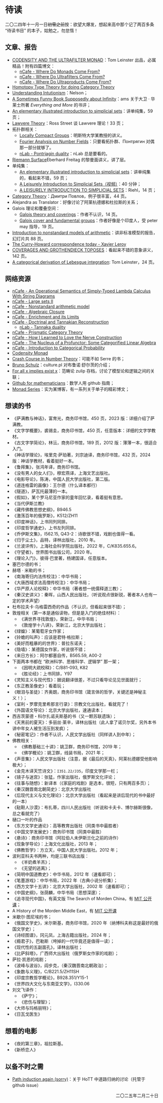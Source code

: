 # 待读

二〇二四年十一月一日~~初雪之前~~按：欲望大爆发，想起来高中那个记了两百多条 “待读书目” 的本子，姑勉之，勿怠惰！

## 文章、报告
- [CODENSITY AND THE ULTRAFILTER MONAD](http://www.tac.mta.ca/tac/volumes/28/13/28-13.pdf)：Tom Leinster 出品，必属精品！附有四篇博文：
  - [nCafe - Where Do Monads Come From?](https://golem.ph.utexas.edu/category/2012/09/where_do_monads_come_from.html)
  - [nCafe - Where Do Ultrafilters Come From?](https://golem.ph.utexas.edu/category/2012/09/where_do_ultrafilters_come_fro.html)
  - [nCafe - Where Do Ultraproducts Come From?](https://golem.ph.utexas.edu/category/2012/09/where_do_ultraproducts_come_fr.html)
- [Homotopy Type Theory for doing Category Theory](http://davidjaz.com/Talks/DJM_HoTTMIT2020.pdf)
- [Understanding Intutionism](https://web.math.princeton.edu/%7Enelson/papers/int.pdf)：Nelson；
- [A Sometimes Funny Book Supposedly about Infinity](https://www.ams.org/notices/200406/rev-harris.pdf)：ams 关于大卫 · 华莱士所著 *Everything and More* 的书评；
- [An elementary illustrated introduction to simplicial sets](https://arxiv.org/pdf/0809.4221)：讲单纯集，59 页；
- [Lawvere Theory](https://web.science.mq.edu.au/~street/MitchB.pdf)：Ross Street 谈 Lawvere 理论！33 页；
- 拓扑群相关：
  - [Locally Compact Groups](https://www.uni-muenster.de/AGKramer/index.php?name=LocallyCompactGroups&menu=members)：明斯特大学某教授的讲义。
  - [Fourier Analysis on Number Fields](https://math.mit.edu/~sdlh/math99r_f20/index.html)：只要看拓扑群、Понтрягин 对偶那一部分就够了。
  - [nLab - Pontrjagin duality](https://ncatlab.org/nlab/show/Pontrjagin+dual)：nLab 总是要看的。
- [Riemann Surface](https://www.mathi.uni-heidelberg.de/~freitag/skripten/riemfl.pdf)Eberhard Freitag 的黎曼面讲义，讲了层。
- 单纯集：
  - [An elementary illustrated introduction to simplicial sets](https://arxiv.org/abs/0809.4221)：讲单纯集的，看起来不错，59 页；
  - [A Leisurely Introduction to Simplicial Sets（视频）](https://www.bilibili.com/video/BV1zVq7YmEtn)：40 分钟；
  - [A LEISURELY INTRODUCTION TO SIMPLICIAL SETS](https://math.jhu.edu/~eriehl/ssets.pdf)：Riehl，14 页；
- [Category Theory](https://dmitripavlov.org/notes/2018s-6325.pdf)：Дмитри Повлов，例子很丰富，44 页。
- Alejandra as Translator：好像讨论了阿莱杭德娜和杜拉斯的关系；
- Galois 理论和覆叠空间：
  - [Galois theory and coverings](https://ncm.gu.se/pdf/normat/178191_Eriksson3.pdf)：作者不认识，14 页。
  - [Galois cover and fundamental groups](https://rmehtany.github.io/research/galoisgroups.pdf)：作者好像是个印度人，受 peter may 指导，19 页。
- [Introduction to nonstandard models of arithmetic](https://victoriagitman.github.io/files/introToPAModels.pdf)：讲非标准模型的报告，幻灯片共 88 页。
- [The Curry-Howard correspondence today - Xavier Leroy](https://xavierleroy.org/CdF/2018-2019/)
- [COVERAGES AND GROTHENDIECK TOPOSES](https://arxiv.org/pdf/2503.20664)：看起来不错的意象讲义，142 页。
- [A categorical derivation of Lebesgue integration](https://arxiv.org/abs/2011.00412): Tom Leinster，24 页。

## 网络资源
- [nCafe - An Operational Semantics of Simply-Typed Lambda Calculus With String Diagrams](https://golem.ph.utexas.edu/category/2024/07/an_operational_semantics_of_si.html)
- [nCafe - Large sets II](https://golem.ph.utexas.edu/category/2021/06/large_sets_2.html)
- [nCafe - Nonstandard arithmetic model](https://golem.ph.utexas.edu/category/2019/06/nonstandard_models_of_arithmet.html)
- [nCafe - Algebraic Closure](https://golem.ph.utexas.edu/category/2021/04/algebraic_closure.html)
- [nCafe - Enrichment and its Limits](https://golem.ph.utexas.edu/category/2017/04/enrichment_and_its_limits.html)
- [nCafe - Doctrinal and Tannakian Reconstruction](https://golem.ph.utexas.edu/category/2011/07/doctrinal_and_tannakian_recons.html)
  - [nLab - Tannaka duality](https://ncatlab.org/nlab/show/Tannaka+duality)
- [nCafe - Prismatic Category Theory](https://golem.ph.utexas.edu/category/2024/08/prismatic_category_theory.html)
- [nCafe - How I Learned to Love the Nerve Construction](https://golem.ph.utexas.edu/category/2008/01/mark_weber_on_nerves_of_catego.html)
- [nCafe - The Nucleus of a Profunctor: Some Categorified Linear Algebra](https://golem.ph.utexas.edu/category/2013/08/the_nucleus_of_a_profunctor_so.html)
- [nCafe - Introduction to Categorical Probability](https://golem.ph.utexas.edu/category/2024/08/introduction_to_categorical_pr.html)
- [Codensity Monad](https://ncatlab.org/nlab/show/codensity+monad)
- [Crash Course in Number Theory](https://vahagn-aslanyan.github.io/numbertheory.pdf)：可能不如 Serre 的书；
- [Bruno Schulz](https://culture.pl/en/artist/bruno-schulz)：culture.pl 对布鲁诺·舒尔茨的介绍；
- [For all x implies exist x](https://mattecapu.github.io/ct-zulip-archive/stream/233104-deprecated.3A-logic/topic/for.20all.20x.20implies.20exists.20x.3F.html)：范畴论 zulip 存档，讨论了模型论和逻辑之间的关联；
- [Github for mathematicians](https://g4m.code4math.org/g4m.html)：数学人用 github 指南；
- [Monad Series](https://stringdiagram.com/)：实为某博客，有一系列关于单子的精彩博文；


## 想读的书
- 《萨满教与神话》，富育光，商务印书馆，450 页，2023 版：详细介绍了萨满教。
- 《文字学概要》，裘锡圭，商务印书馆，450 页，任意版本：详细的文字学教材。
- 《古文字学简论》，林沄，商务印书馆，189 页，2012 版：薄薄一本，很适合入门。
- 《神话学理论》，埃里克·萨珀著，刘宗迪译，商务印书馆，432 页，2024 版：神话学教材，看着挺好一本。
- 《鲁拜集》，张鸿年译，商务印书馆。
- 《没有男人的女人们》，穆宏燕译，上海文艺出版社。
- 《电影导论》，陈涛，中国人民大学出版社，第二版。
- 《道连格雷的画像》：王尔德（什么译本都行）
- 《隧道》，萨瓦托最薄的一本。
- 《假如》，某个罗马尼亚作家的童年回忆录，看着挺有意思。
- 《当代伊斯兰教》
- 《藏传佛教思想史纲》，B946.5
- 《激荡百年的俄罗斯》，K512/ZH11
- 《印度神话》，上书同列同排。
- 《印度哲学通史》，上书左列同排。
- 《乔伊斯文集》，I562.15, Q43-2：诗歌很不错，戏剧也值得一看。
- 《归于尘土》，品特，译林出版社，2010 年。
- 《兰波评传》，上海社会科学院出版社，2022 年，C/K835.655.6。
- 《守望者》，世界图书出版公司，2020 年。
- 《理论入门》，彼得·巴里著，杨建国译，任意版本。
- 塞巴尔德的书；
- 赫塔 · 米勒的书；
- 《南海寄归内法传校注》：中华书局；
- 《大唐西域求法高僧传校注》：中华书局；
- 《华严原人论校释》：中华书局（著者想一统儒释道三教）；
- 《秦汉史讲义》：秦晖，山西人民出版社，（听说观点很新锐，著者本人也有一定的学术声望）
- 杜布拉夫卡·乌格雷西奇的作品（不认识，但看起来很不错）；
- 敦煌相关（第一本是通俗读物，但是是入门的绝佳材料）：
  - 《满世界寻找敦煌》，荣新江，中华书局；
  - 《敦煌学十八讲》，荣新江，北京大学出版社；
- 《绿蝗》：某葡萄牙女作家；
- 《铃蟾的叫声》：应该是君特·格拉斯；
- 《美好而粗暴的的世界》：普拉东诺夫；
- 《隐墙》：某德国女作家，听说很不错；
- 《来日方长》：阿尔都塞自传，B565.59, A00-2
- 下面两本书都在 “欧洲科学、思维科学、逻辑学” 那一架；
  - 《因明大疏校释》：C/B81-093, K82
  - 《胜论经》：上书同排，Y97
- 《灵知主义与现代性》：据说翻译很差，不过只看导论见见世面就行；
- 《东正教圣像史》：看着玩；
- 《眼泪与圣徒》：齐奥朗，商务印书馆（箴言体的哲学，关键还是神秘主义！）；
- 《室利・罗摩克里希那言行录》：宗教文化出版社，看就完了！
- 《外国语文导论》：北京大学出版社，速通读本；
- 西吉茨蒙德・科尔扎诺夫斯基的书（又一颗苏联遗珠）；
- 《天黑前的夏天》：多丽丝·莱辛，译林出版社（此人拿了诺贝尔奖，另外本书讲中年女人被生活压到发疯）；
- 《秘密笔记》：作者不认识，人民文学出版社（同样讲人到中年）；
- 佛教相关：
  - 《佛教基础三十讲》：姚卫群，商务印书馆，2019 年；
  - 《佛学概论》：姚卫群，线装书局，2021 年；
- 《声音集》：人民文学出版社（注意，据《最后的天真》，阿莱杭德娜受他影响极大）；
- 《金克木译天竺诗文》：`I351.22/J35`，印度文学那一栏；
- 《镜子与迷宫》：张猛，作家出版社，俄罗斯文化评论；
- 《往事与随想》：新译本（《家庭的戏剧》是选本，很短，只有两百多页）；
- 《秦汉魏晋南北朝简史》：北京大学出版社
- 《后现代主义与文化理论》：北京大学出版社（看起来是讲后现代的书中最好的一本）
- 《鞑靼人沙漠》：布扎蒂，四川人民出版社（听说和卡夫卡、博尔赫斯很像，总之看就完了）
- 樋口一叶的作品
- 《东方文学史通论》：高等教育出版社（同类书中最胜者）
- 《中国文学发展史》：商务印书馆（同类中最胜）
- 《悬诗》：商务印书馆（阿拉伯人未伊斯兰化之前的诗作）
- 《现象学导论》：上海文化出版社，2013 年；
- 《佛教哲学》：方立天，中国人民大学出版社。2012 年；
- 波利亚科夫书两种，均是三联书店出版：
  - 《羊奶煮羊羔》；
  - 《无望的逃离》；
- 《简明中国道教史》：中华书局，2012 年（速看即可）；
- 《笔墨游戏》：中华书局，2022 年（古典小说分析集）；
- 《西方文学十五讲》：北京大学出版社，2002 年（速看即可）；
- 《中国史纲》，张荫麟，中华书局（思想深邃）；
- 《追寻现代中国》，有英文版 The Search of Morden China，有 [MIT 公开课](https://ocw.mit.edu/courses/21h-152-modern-china-spring-2022/)；
- A History of the Morden Middle East，有 [MIT 公开课](https://ocw.mit.edu/courses/21h-161-the-middle-east-in-the-20th-century-fall-2015/)
- 米歇尔·图尼埃的书；
- 《俄国文学史》，米尔斯基，商务印书馆，2020 年（纳博科夫称这是最好的俄国文学史）；
- 《诗经图谱》，冈元凤，上海古籍出版社，2024 年；
- 《瘾君子》，巴勒斯（垮掉的一代毕竟还是值得一读）；
- 《现代性的五副面孔》，译林出版社；
- 《比萨斜塔》，广西师大出版社（俄罗斯女作家的戏剧）；
- 萨拉·凯恩的戏剧；
- 《波峰与波谷》，阎步克，（秦汉魏晋南北朝政治）；
- 《象数与义理》，C/B221.5/ZH11SH
- 《印度宗教哲学概论》，B928.351/Y15-1
- 《世界四大文化与东南亚文学》，I330.06
- 刘文飞译作：
  - 《萨宁》；
  - 《悲伤与理智》；
- 《大师与玛格丽特》；
- 《日瓦戈医生》






## 想看的电影
- 《夜的第三章》，祖拉斯基。
- 《新桥恋人》



## 以备不时之需
- [Path induction again (sorry)](https://github.com/HoTT/book/issues/460OT)：关于 HoTT 中道路归纳的讨论（托管于 github issue）
<p align="right">二〇二五年二月二十日<p/>
